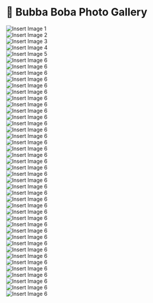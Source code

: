 <!DOCTYPE html>
<html lang="en">
<head>
  <meta charset="UTF-8">

</head>
<body>

  <h1>📸 Bubba Boba Photo Gallery</h1>

  <div class="gallery">
    <div class="photo-box">
      <img src="Images/Bubba Boba Logo Full.png" alt="Insert Image 1">
    </div>
    <div class="photo-box">
      <img src="Images/IMG_1753.jpeg" alt="Insert Image 2">
    </div>
    <div class="photo-box">
      <img src="Images/IMG_1776.jpeg" alt="Insert Image 3">
    </div>
    <div class="photo-box">
      <img src="Images/IMG_1777.jpeg" alt="Insert Image 4">
    </div>
    <div class="photo-box">
      <img src="Images/IMG_1778.jpeg" alt="Insert Image 5">
    </div>
    <div class="photo-box">
      <img src="Images/IMG_1780.jpeg" alt="Insert Image 6">
    </div>
        <div class="photo-box">
      <img src="Images/IMG_1782.jpeg" alt="Insert Image 6">
    </div>
        <div class="photo-box">
      <img src="Images/IMG_1785.jpeg" alt="Insert Image 6">
    </div>
        <div class="photo-box">
      <img src="Images/IMG_1787.jpeg" alt="Insert Image 6">
              </div>
            <div class="photo-box">
      <img src="Images/IMG_1858.jpeg" alt="Insert Image 6">
              </div>
                <div class="photo-box">
      <img src="Images/IMG_1883.jpeg" alt="Insert Image 6">
              </div>
                    <div class="photo-box">
      <img src="Images/IMG_1886.jpeg" alt="Insert Image 6">
              </div>
                    <div class="photo-box">
      <img src="Images/IMG_1891.jpeg" alt="Insert Image 6">
              </div>
                    <div class="photo-box">
      <img src="Images/IMG_1898.jpeg" alt="Insert Image 6">
              </div>
                    <div class="photo-box">
      <img src="Images/IMG_1907.jpeg" alt="Insert Image 6">
              </div>
                    <div class="photo-box">
      <img src="Images/IMG_2002.jpeg" alt="Insert Image 6">
              </div>
                        <div class="photo-box">
      <img src="Images/IMG_2011.jpeg" alt="Insert Image 6">
              </div>
                        <div class="photo-box">
      <img src="Images/IMG_2014.jpeg" alt="Insert Image 6">
              </div>
                        <div class="photo-box">
      <img src="Images/IMG_2057.jpeg" alt="Insert Image 6">
                                                  <div class="photo-box">
      <img src="Images/IMG_2361.jpeg" alt="Insert Image 6">
              </div>
                        <div class="photo-box">
      <img src="Images/IMG_2369.jpeg" alt="Insert Image 6">
              </div>
                        <div class="photo-box">
      <img src="Images/IMG_2373.jpeg" alt="Insert Image 6">
              </div>
                                                  <div class="photo-box">
      <img src="Images/IMG_2378.jpeg" alt="Insert Image 6">
              </div>
                        <div class="photo-box">
      <img src="Images/IMG_2542.jpeg" alt="Insert Image 6">
              </div>
                        <div class="photo-box">
      <img src="Images/IMG_2544.jpeg" alt="Insert Image 6">
    </div>
                            <div class="photo-box">
      <img src="Images/IMG_2664.jpeg" alt="Insert Image 6">
              </div>
                        <div class="photo-box">
      <img src="Images/IMG_2668.jpeg" alt="Insert Image 6">
                                                  <div class="photo-box">
      <img src="Images/IMG_0046.PNG" alt="Insert Image 6">
              </div>
                        <div class="photo-box">
      <img src="Images/IMG_0047.PNG" alt="Insert Image 6">
    </div>
                            <div class="photo-box">
      <img src="Images/IMG_0049.PNG" alt="Insert Image 6">
              </div>
                        <div class="photo-box">
      <img src="Images/IMG_0167.jpg" alt="Insert Image 6">
              </div>
                                                  <div class="photo-box">
      <img src="Images/IMG_0181.jpg" alt="Insert Image 6">
              </div>
                                                  <div class="photo-box">
      <img src="Images/IMG_0281.jpg" alt="Insert Image 6">
              </div>
                                                  <div class="photo-box">
      <img src="Images/IMG_0305.jpg" alt="Insert Image 6">
              </div>
                                                  <div class="photo-box">
      <img src="Images/IMG_0306.jpg" alt="Insert Image 6">
              </div>
                                                  <div class="photo-box">
      <img src="Images/IMG_0307.jpg" alt="Insert Image 6">
              </div>
                                                  <div class="photo-box">
      <img src="Images/IMG_0524.jpg" alt="Insert Image 6">
              </div>
                          <div class="photo-box">
      <img src="Images/IMG_9696.jpg" alt="Insert Image 6">
              </div>
                        <div class="photo-box">
      <img src="Images/IMG_9737.jpg" alt="Insert Image 6">
              </div>
                                                  <div class="photo-box">
      <img src="Images/Autodesk Inventor Professional 2024 5_24_2025 12_09_48 PM.png" alt="Insert Image 6">
    </div>
                            <div class="photo-box">
      <img src="Images/Autodesk Inventor Professional 2024 5_24_2025 12_10_36 PM.png" alt="Insert Image 6">
              </div>
                        <div class="photo-box">
      <img src="Images/Autodesk Inventor Professional 2024 5_24_2025 12_08_10 PM.png" alt="Insert Image 6">
              </div>
      <img src="Images/finalbuild.jpg" alt="Insert Image 6">
              </div>
  </div>

</body>
</html>
